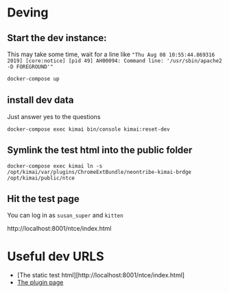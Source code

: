 # Deving

## Start the dev instance:

This may take some time, wait for a line like ```"Thu Aug 08 10:55:44.869316 2019] [core:notice] [pid 49] AH00094: Command line: '/usr/sbin/apache2 -D FOREGROUND'"```

```bash
docker-compose up
```

## install dev data

Just answer yes to the questions

```
docker-compose exec kimai bin/console kimai:reset-dev
```

## Symlink the test html into the public folder

```
docker-compose exec kimai ln -s /opt/kimai/var/plugins/ChromeExtBundle/neontribe-kimai-brdge /opt/kimai/public/ntce
```

## Hit the test page

You can log in as ```susan_super``` and ```kitten```

http://localhost:8001/ntce/index.html

# Useful dev URLS

 * [The static test html][http://localhost:8001/ntce/index.html]
 * [The plugin page](http://localhost:8001/en/neontribe/ext/projects)
